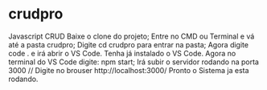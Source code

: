 # crudpro
Javascript CRUD
Baixe o clone do projeto;
Entre no CMD ou Terminal e vá até a pasta crudpro;
Digite cd crudpro para entrar na pasta;
Agora digite code .  e irá abrir o VS Code. Tenha já instalado o VS Code.
Agora no terminal do VS Code digite: npm start;
Irá subir o servidor rodando na porta 3000 // 
Digite no brouser http://localhost:3000/
Pronto o Sistema ja esta rodando.
